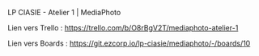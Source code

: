 LP CIASIE - Atelier 1 | MediaPhoto

Lien vers Trello : https://trello.com/b/O8rBgV2T/mediaphoto-atelier-1

Lien vers Boards : https://git.ezcorp.io/lp-ciasie/mediaphoto/-/boards/10